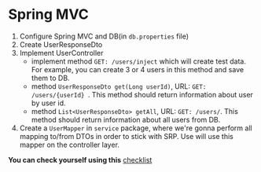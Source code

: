 # Spring MVC

1. Configure Spring MVC and DB(in `db.properties` file)
1. Create UserResponseDto
1. Implement UserController
    - implement method ```GET: /users/inject``` which will create test data. For example, you can create 3 or 4 users in this method and save them to DB.
    - method ```UserResponseDto get(Long userId)```, URL: ```GET: /users/{userId} ```. This method should return information about user by user id.
    - method ```List<UserResponseDto> getAll```, URL: ```GET: /users/```. This method should return information about all users from DB.
1. Create a `UserMapper` in `service` package, where we're gonna perform all mapping to/from DTOs in order to stick with SRP. Use will use this mapper on the controller layer.

__You can check yourself using this__ [checklist](https://mate-academy.github.io/jv-program-common-mistakes/java-spring/web/java-spring-web)
